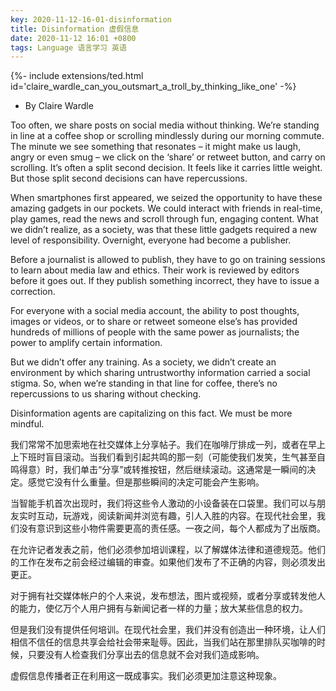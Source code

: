```yaml
---
key: 2020-11-12-16-01-disinformation
title: Disinformation 虚假信息
date: 2020-11-12 16:01 +0800
tags: Language 语言学习 英语
---
```


<div>{%- include extensions/ted.html id='claire_wardle_can_you_outsmart_a_troll_by_thinking_like_one' -%}</div>

- By Claire Wardle

Too often, we share posts on social media without thinking. We’re standing in line at a coffee shop or scrolling mindlessly during our morning commute. The minute we see something that resonates – it might make us laugh, angry or even smug – we click on the ‘share’ or retweet button, and carry on scrolling. It’s often a split second decision. It feels like it carries little weight. But those split second decisions can have repercussions.

When smartphones first appeared, we seized the opportunity to have these amazing gadgets in our pockets. We could interact with friends in real-time, play games, read the news and scroll through fun, engaging content. What we didn’t realize, as a society, was that these little gadgets required a new level of responsibility. Overnight, everyone had become a publisher.

Before a journalist is allowed to publish, they have to go on training sessions to learn about media law and ethics. Their work is reviewed by editors before it goes out. If they publish something incorrect, they have to issue a correction.

For everyone with a social media account, the ability to post thoughts, images or videos, or to share or retweet someone else’s has provided hundreds of millions of people with the same power as journalists; the power to amplify certain information.

But we didn’t offer any training. As a society, we didn’t create an environment by which sharing untrustworthy information carried a social stigma. So, when we’re standing in that line for coffee, there’s no repercussions to us sharing without checking.

Disinformation agents are capitalizing on this fact. We must be more mindful.

我们常常不加思索地在社交媒体上分享帖子。我们在咖啡厅排成一列，或者在早上上下班时盲目滚动。当我们看到引起共鸣的那一刻（可能使我们发笑，生气甚至自鸣得意）时，我们单击“分享”或转推按钮，然后继续滚动。这通常是一瞬间的决定。感觉它没有什么重量。但是那些瞬间的决定可能会产生影响。

当智能手机首次出现时，我们将这些令人激动的小设备装在口袋里。我们可以与朋友实时互动，玩游戏，阅读新闻并浏览有趣，引人入胜的内容。在现代社会里，我们没有意识到这些小物件需要更高的责任感。一夜之间，每个人都成为了出版商。

在允许记者发表之前，他们必须参加培训课程，以了解媒体法律和道德规范。他们的工作在发布之前会经过编辑的审查。如果他们发布了不正确的内容，则必须发出更正。

对于拥有社交媒体帐户的个人来说，发布想法，图片或视频，或者分享或转发他人的能力，使亿万个人用户拥有与新闻记者一样的力量；放大某些信息的权力。

但是我们没有提供任何培训。在现代社会里，我们并没有创造出一种环境，让人们相信不信任的信息共享会给社会带来耻辱。因此，当我们站在那里排队买咖啡的时候，只要没有人检查我们分享出去的信息就不会对我们造成影响。

虚假信息传播者正在利用这一既成事实。我们必须更加注意这种现象。

<!--more-->
